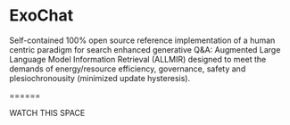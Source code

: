 # ExoChat
Self-contained 100% open source reference implementation of a human centric paradigm for search enhanced generative Q&amp;A: Augmented Large Language Model Information Retrieval (ALLMIR) designed to meet the demands of energy/resource efficiency, governance, safety and plesiochronousity (minimized update hysteresis).

======

WATCH THIS SPACE
